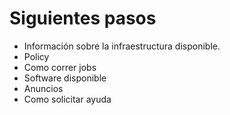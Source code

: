 [mesa-de-ayuda]: servicedesk.utec.edu.pe
[iniciar-sesion]: acceder-a-khipu.md

# Siguientes pasos

- Información sobre la infraestructura disponible. 
- Policy
- Como correr jobs
- Software disponible
- Anuncios
- Como solicitar ayuda